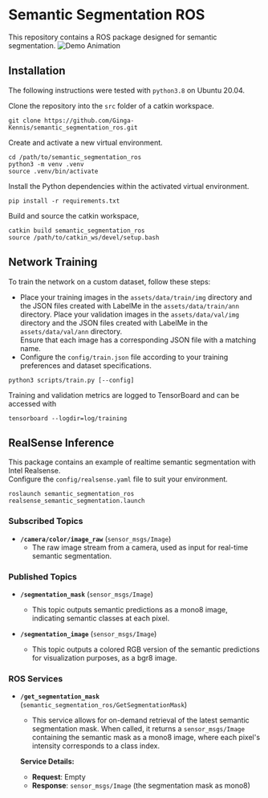 # Semantic Segmentation ROS
This repository contains a ROS package designed for semantic segmentation.
![Demo Animation](assets/readme/deeplabv3plus_demo.gif)

## Installation
The following instructions were tested with `python3.8` on Ubuntu 20.04.

Clone the repository into the `src` folder of a catkin workspace.

```
git clone https://github.com/Ginga-Kennis/semantic_segmentation_ros.git
```

Create and activate a new virtual environment.

```
cd /path/to/semantic_segmentation_ros
python3 -m venv .venv
source .venv/bin/activate
```

Install the Python dependencies within the activated virtual environment.

```
pip install -r requirements.txt
```

Build and source the catkin workspace,

```
catkin build semantic_segmentation_ros
source /path/to/catkin_ws/devel/setup.bash
```

## Network Training
To train the network on a custom dataset, follow these steps:
* Place your training images in the `assets/data/train/img`  directory and the JSON files created with LabelMe in the `assets/data/train/ann` directory. 
Place your validation images in the `assets/data/val/img`  directory and the JSON files created with LabelMe in the `assets/data/val/ann` directory.   
Ensure that each image has a corresponding JSON file with a matching name.
* Configure the `config/train.json` file according to your training preferences and dataset specifications.  
```
python3 scripts/train.py [--config]
```

Training and validation metrics are logged to TensorBoard and can be accessed with

```
tensorboard --logdir=log/training
```

## RealSense Inference
This package contains an example of realtime semantic segmentation with Intel Realsense.  
Configure the `config/realsense.yaml` file to suit your environment.
```
roslaunch semantic_segmentation_ros realsense_semantic_segmentation.launch
```

### Subscribed Topics
- **`/camera/color/image_raw`** (`sensor_msgs/Image`)
  - The raw image stream from a camera, used as input for real-time semantic segmentation.

### Published Topics
- **`/segmentation_mask`** (`sensor_msgs/Image`)
  - This topic outputs semantic predictions as a mono8 image, indicating semantic classes at each pixel.

- **`/segmentation_image`** (`sensor_msgs/Image`)
  - This topic outputs a colored RGB version of the semantic predictions for visualization purposes, as a bgr8 image.

### ROS Services

- **`/get_segmentation_mask`** (`semantic_segmentation_ros/GetSegmentationMask`)
  - This service allows for on-demand retrieval of the latest semantic segmentation mask. When called, it returns a `sensor_msgs/Image` containing the semantic mask as a mono8 image, where each pixel's intensity corresponds to a class index.

  **Service Details:**
  - **Request**: Empty  
  - **Response**: `sensor_msgs/Image` (the segmentation mask as mono8)



